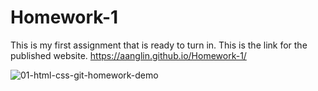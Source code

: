# Homework-1
This is my first assignment that is ready to turn in.
This is the link for the published website.
https://aanglin.github.io/Homework-1/

![01-html-css-git-homework-demo](https://user-images.githubusercontent.com/101485583/174451317-66216d99-c0d4-4d9b-a6c4-8f95cc018065.png)
